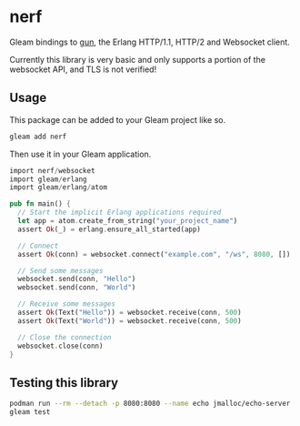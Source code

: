 # nerf

Gleam bindings to [gun][gun], the Erlang HTTP/1.1, HTTP/2 and Websocket client.

[gun]: https://hex.pm/packages/gun

Currently this library is very basic and only supports a portion of the
websocket API, and TLS is not verified!

## Usage

This package can be added to your Gleam project like so.

```sh
gleam add nerf
```

Then use it in your Gleam application.

```rust
import nerf/websocket
import gleam/erlang
import gleam/erlang/atom

pub fn main() {
  // Start the implicit Erlang applications required
  let app = atom.create_from_string("your_project_name")
  assert Ok(_) = erlang.ensure_all_started(app)

  // Connect
  assert Ok(conn) = websocket.connect("example.com", "/ws", 8080, [])

  // Send some messages
  websocket.send(conn, "Hello")
  websocket.send(conn, "World")

  // Receive some messages
  assert Ok(Text("Hello")) = websocket.receive(conn, 500)
  assert Ok(Text("World")) = websocket.receive(conn, 500)

  // Close the connection
  websocket.close(conn)
}
```

## Testing this library

```sh
podman run --rm --detach -p 8080:8080 --name echo jmalloc/echo-server
gleam test
```
